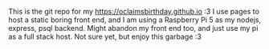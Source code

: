 This is the git repo for my https://oclaimsbirthday.github.io :3 
I use pages to host a static boring front end, and I am using a Raspberry Pi 5 as my nodejs, express, psql backend. Might abandon my front end too, and just use my pi as a full stack host. Not sure yet, but enjoy this garbage :3